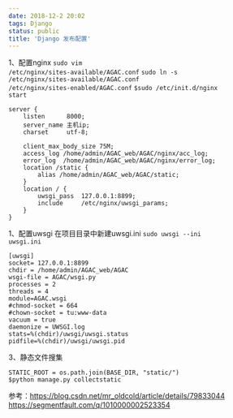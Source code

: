 ```yaml
---
date: 2018-12-2 20:02
tags: Django
status: public
title: 'Django 发布配置'
---
```

1、配置nginx
<code>sudo vim /etc/nginx/sites-available/AGAC.conf</code>
<code>sudo ln -s /etc/nginx/sites-available/AGAC.conf /etc/nginx/sites-enabled/AGAC.conf</code>
<code>$sudo /etc/init.d/nginx start</code>
```
server {
    listen      8000;
    server_name 主机ip;
    charset     utf-8;

    client_max_body_size 75M;
    access_log /home/admin/AGAC_web/AGAC/nginx/acc_log;
    error_log  /home/admin/AGAC_web/AGAC/nginx/error_log;
    location /static {
        alias /home/admin/AGAC_web/AGAC/static;
    }
    location / {
        uwsgi_pass  127.0.0.1:8899;
        include     /etc/nginx/uwsgi_params;
    }
}
```
1、配置uwsgi
在项目目录中新建uwsgi.ini
<code>sudo uwsgi --ini uwsgi.ini</code>
```
[uwsgi]
socket= 127.0.0.1:8899
chdir = /home/admin/AGAC_web/AGAC
wsgi-file = AGAC/wsgi.py
processes = 2
threads = 4
module=AGAC.wsgi
#chmod-socket = 664
#chown-socket = tu:www-data
vacuum = true
daemonize = UWSGI.log
stats=%(chdir)/uwsgi/uwsgi.status
pidfile=%(chdir)/uwsgi/uwsgi.pid
```

3、静态文件搜集
```
STATIC_ROOT = os.path.join(BASE_DIR, "static/")
$python manage.py collectstatic
```

参考：https://blog.csdn.net/mr_oldcold/article/details/79833044
https://segmentfault.com/q/1010000002523354












